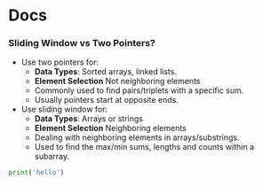 # Docs 

### Sliding Window vs Two Pointers?
- Use two pointers for:
  - **Data Types**: Sorted arrays, linked lists.
  - **Element Selection** Not neighboring elements
  - Commonly used to find pairs/triplets with a specific sum.
  - Usually pointers start at opposite ends.
- Use sliding window for:
  - **Data Types**: Arrays or strings
  - **Element Selection** Neighboring elements 
  - Dealing with neighboring elements in arrays/substrings.
  - Used to find the max/min sums, lengths and counts within a subarray.

```python
print('hello')
```